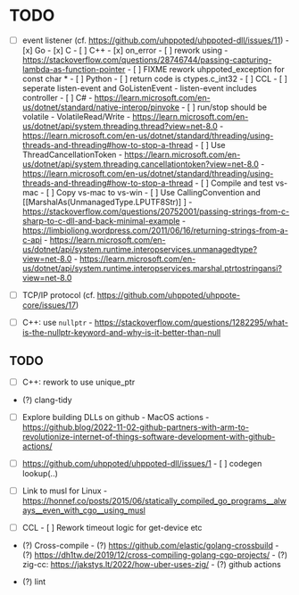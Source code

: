 # TODO

- [ ] event listener (cf. https://github.com/uhppoted/uhppoted-dll/issues/11)
      - [x] Go
      - [x] C
      - [ ] C++
            - [x] on_error
            - [ ] rework using <functional>
                  - https://stackoverflow.com/questions/28746744/passing-capturing-lambda-as-function-pointer
            - [ ] FIXME rework uhppoted_exception for const char *
      - [ ] Python
            - [ ] return code is ctypes.c_int32
      - [ ] CCL
            - [ ] seperate listen-event and GoListenEvent
                  - listen-event includes controller
      - [ ] C#
            - https://learn.microsoft.com/en-us/dotnet/standard/native-interop/pinvoke
            - [ ] run/stop should be volatile
                  - VolatileRead/Write
                  - https://learn.microsoft.com/en-us/dotnet/api/system.threading.thread?view=net-8.0
                  - https://learn.microsoft.com/en-us/dotnet/standard/threading/using-threads-and-threading#how-to-stop-a-thread
            - [ ] Use ThreadCancellationToken
                  - https://learn.microsoft.com/en-us/dotnet/api/system.threading.cancellationtoken?view=net-8.0
                  - https://learn.microsoft.com/en-us/dotnet/standard/threading/using-threads-and-threading#how-to-stop-a-thread
            - [ ] Compile and test vs-mac
            - [ ] Copy vs-mac to vs-win
            - [ ] Use CallingConvention and [[MarshalAs(UnmanagedType.LPUTF8Str)] ]
                  - https://stackoverflow.com/questions/20752001/passing-strings-from-c-sharp-to-c-dll-and-back-minimal-example
                  - https://limbioliong.wordpress.com/2011/06/16/returning-strings-from-a-c-api
                  - https://learn.microsoft.com/en-us/dotnet/api/system.runtime.interopservices.unmanagedtype?view=net-8.0
                  - https://learn.microsoft.com/en-us/dotnet/api/system.runtime.interopservices.marshal.ptrtostringansi?view=net-8.0

- [ ] TCP/IP protocol (cf. https://github.com/uhppoted/uhppote-core/issues/17)

- [ ] C++: use `nullptr`
      - https://stackoverflow.com/questions/1282295/what-is-the-nullptr-keyword-and-why-is-it-better-than-null

## TODO

- [ ] C++: rework to use unique_ptr
- (?) clang-tidy

- [ ] Explore building DLLs on github
      - MacOS actions
      - https://github.blog/2022-11-02-github-partners-with-arm-to-revolutionize-internet-of-things-software-development-with-github-actions/

- [ ] https://github.com/uhppoted/uhppoted-dll/issues/1
      - [ ] codegen lookup(..)

- [ ] Link to musl for Linux
      - https://honnef.co/posts/2015/06/statically_compiled_go_programs__always__even_with_cgo__using_musl

- [ ] CCL
      - [ ] Rework timeout logic for get-device etc

- (?) Cross-compile
      - (?) https://github.com/elastic/golang-crossbuild
      - (?) https://dh1tw.de/2019/12/cross-compiling-golang-cgo-projects/
      - (?) zig-cc: https://jakstys.lt/2022/how-uber-uses-zig/
      - (?) github actions

- (?) lint

